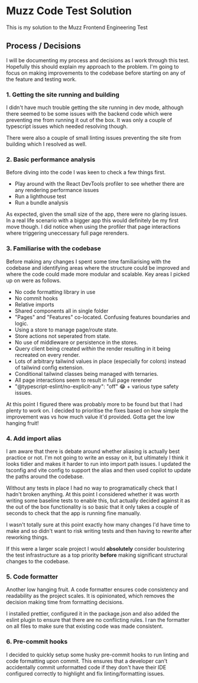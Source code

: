 # Muzz Code Test Solution

This is my solution to the Muzz Frontend Engineering Test

## Process / Decisions

I will be documenting my process and decisions as I work through this test. Hopefully this should explain my approach to the problem. I'm going to focus on making improvements to the codebase before starting on any of the feature and testing work.

### 1. Getting the site running and building

I didn't have much trouble getting the site running in dev mode, although there seemed to be some issues with the backend code which were preventing me from running it out of the box. It was only a couple of typescript issues which needed resolving though.

There were also a couple of small linting issues preventing the site from building which I resolved as well.

### 2. Basic performance analysis

Before diving into the code I was keen to check a few things first.

- Play around with the React DevTools profiler to see whether there are any rendering performance issues
- Run a lighthouse test
- Run a bundle analysis

As expected, given the small size of the app, there were no glaring issues. In a real life scenario with a bigger app this would definitely be my first move though. I did notice when using the profiler that page interactions where triggering uneccessary full page rerenders.

### 3. Familiarise with the codebase

Before making any changes I spent some time familiarising with the codebase and identifying areas where the structure could be improved and where the code could made more modular and scalable. Key areas I picked up on were as follows.

- No code formatting library in use
- No commit hooks
- Relative imports
- Shared components all in single folder
- "Pages" and "Features" co-located. Confusing features boundaries and logic.
- Using a store to manage page/route state.
- Store actions not seperated from state.
- No use of middleware or persistence in the stores.
- Query client being created _within_ the render resulting in it being recreated on every render.
- Lots of arbitrary tailwind values in place (especially for colors) instead of tailwind config extension.
- Conditional tailwind classes being managed with ternaries.
- All page interactions seem to result in full page rerender
- "@typescript-eslint/no-explicit-any": "off" 😂 + various type safety issues.

At this point I figured there was probably more to be found but that I had plenty to work on. I decided to prioritise the fixes based on how simple the improvement was vs how much value it'd provided. Gotta get the low hanging fruit!

### 4. Add import alias

I am aware that there is debate around whether aliasing is actually best practice or not. I'm not going to write an essay on it, but ultimately I think it looks tidier and makes it harder to run into import path issues. I updated the tsconfig and vite config to support the alias and then used copilot to update the paths around the codebase.

Without any tests in place I had no way to programatically check that I hadn't broken anything. At this point I considered whether it was worth writing some baseline tests to enable this, but actually decided against it as the out of the box functionality is so basic that it only takes a couple of seconds to check that the app is running fine manually.

I wasn't totally sure at this point exactly how many changes I'd have time to make and so didn't want to risk writing tests and then having to rewrite after reworking things.

If this were a larger scale project I would **absolutely** consider boulstering the test infrastructure as a top priority **before** making significant structural changes to the codebase.

### 5. Code formatter

Another low hanging fruit. A code formatter ensures code consistency and readability as the project scales. It is opinionated, which removes the decision making time from formatting decisions.

I installed prettier, configured it in the package.json and also added the eslint plugin to ensure that there are no conflicting rules. I ran the formatter on all files to make sure that existing code was made consistent.

### 6. Pre-commit hooks

I decided to quickly setup some husky pre-commit hooks to run linting and code formatting upon commit. This ensures that a developer can't accidentally commit unformatted code if they don't have their IDE configured correctly to highlight and fix linting/formatting issues.

